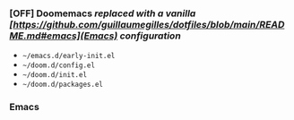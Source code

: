 ### [**OFF**] Doomemacs *replaced with a vanilla [https://github.com/guillaumegilles/dotfiles/blob/main/README.md#emacs](Emacs) configuration* 

- `~/emacs.d/early-init.el`
- `~/doom.d/config.el`
- `~/doom.d/init.el`
- `~/doom.d/packages.el`

### Emacs
